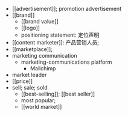 - [[advertisement]]; promotion advertisement
- [[brand]]
    - [[brand value]]
    - [[logo]]
    - positioning statement: 定位声明
- [[content marketer]]: 产品营销人员;
- [[marketplace]];
- marketing communication
    - marketing-communications platform
        - Mailchimp
- market leader
- [[price]]
- sell; sale; sold
    - [[best-selling]]; [[best seller]]
    - most popular;
    - [[world market]]
